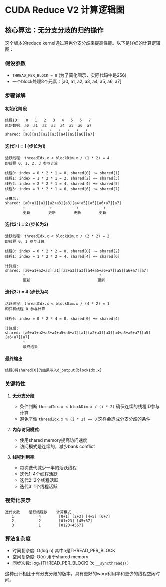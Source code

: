 # CUDA Reduce V2 计算逻辑图

## 核心算法：无分支分歧的归约操作

这个版本的reduce kernel通过避免分支分歧来提高性能。以下是详细的计算逻辑图：

### 假设参数
- `THREAD_PER_BLOCK = 8` (为了简化图示，实际代码中是256)
- 一个block处理8个元素：[a0, a1, a2, a3, a4, a5, a6, a7]

### 步骤详解

#### 初始化阶段
```
线程ID:   0   1   2   3   4   5   6   7
原始数据: a0  a1  a2  a3  a4  a5  a6  a7
        ↓   ↓   ↓   ↓   ↓   ↓   ↓   ↓
shared: [a0][a1][a2][a3][a4][a5][a6][a7]
```

#### 迭代1: i = 1 (步长为1)
```
活跃线程: threadIdx.x < blockDim.x / (1 * 2) = 4
即线程 0, 1, 2, 3 参与计算

线程0: index = 0 * 2 * 1 = 0, shared[0] += shared[1]
线程1: index = 1 * 2 * 1 = 2, shared[2] += shared[3]  
线程2: index = 2 * 2 * 1 = 4, shared[4] += shared[5]
线程3: index = 3 * 2 * 1 = 6, shared[6] += shared[7]

计算后:
shared: [a0+a1][a1][a2+a3][a3][a4+a5][a5][a6+a7][a7]
        ↑           ↑           ↑           ↑
        更新        更新        更新        更新
```

#### 迭代2: i = 2 (步长为2)
```
活跃线程: threadIdx.x < blockDim.x / (2 * 2) = 2
即线程 0, 1 参与计算

线程0: index = 0 * 2 * 2 = 0, shared[0] += shared[2]
线程1: index = 1 * 2 * 2 = 4, shared[4] += shared[6]

计算后:
shared: [a0+a1+a2+a3][a1][a2+a3][a3][a4+a5+a6+a7][a5][a6+a7][a7]
        ↑                                 ↑
        更新                              更新
```

#### 迭代3: i = 4 (步长为4)
```
活跃线程: threadIdx.x < blockDim.x / (4 * 2) = 1
即只有线程 0 参与计算

线程0: index = 0 * 2 * 4 = 0, shared[0] += shared[4]

计算后:
shared: [a0+a1+a2+a3+a4+a5+a6+a7][a1][a2+a3][a3][a4+a5+a6+a7][a5][a6+a7][a7]
        ↑
        最终结果
```

#### 最终输出
```
线程0将shared[0]的结果写入d_output[blockIdx.x]
```

### 关键特性

1. **无分支分歧**: 
   - 条件判断 `threadIdx.x < blockDim.x / (i * 2)` 确保连续的线程ID参与计算
   - 避免了像 `threadIdx.x % (i * 2) == 0` 这样会造成分支分歧的条件

2. **内存访问模式**:
   - 使用shared memory提高访问速度
   - 访问模式是连续的，减少bank conflict

3. **线程利用率**:
   - 每次迭代减少一半的活跃线程
   - 迭代1: 4个线程活跃
   - 迭代2: 2个线程活跃  
   - 迭代3: 1个线程活跃

### 视觉化表示

```
迭代次数    活跃线程数    计算模式
   1           4        [0+1] [2+3] [4+5] [6+7]
   2           2        [01+23] [45+67]
   3           1        [0123+4567]
```

### 算法复杂度
- 时间复杂度: O(log n) 其中n是THREAD_PER_BLOCK
- 空间复杂度: O(n) 用于shared memory
- 同步次数: log₂(THREAD_PER_BLOCK) 次 `__syncthreads()`

这种设计相比于有分支分歧的版本，具有更好的warp利用率和更少的线程空闲时间。
